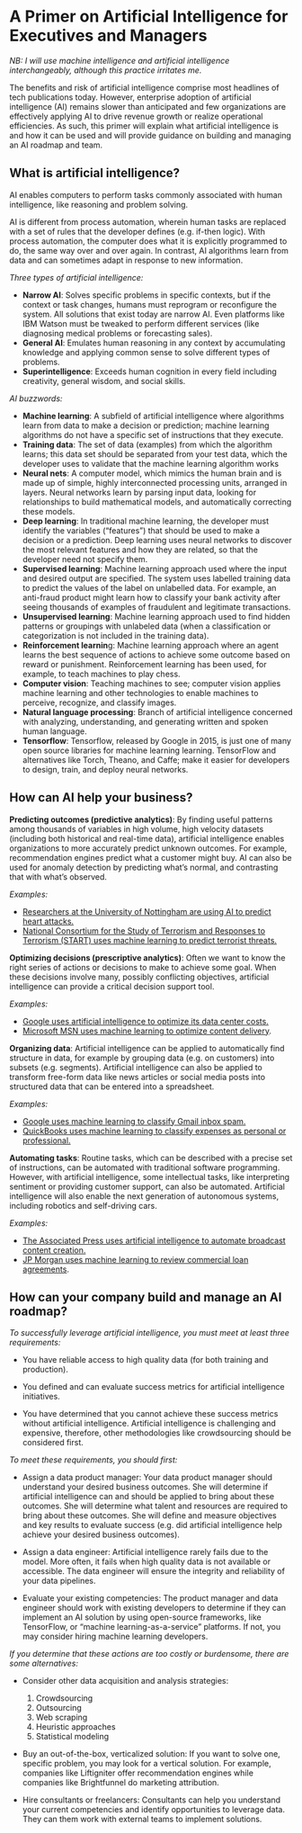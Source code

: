 # A Primer on Artificial Intelligence for Executives and Managers

_NB: I will use machine intelligence and artificial intelligence interchangeably, although this practice irritates me._

The benefits and risk of artificial intelligence comprise most headlines of tech publications today. However, enterprise adoption of artificial intelligence (AI) remains slower than anticipated and few organizations are effectively applying AI to drive revenue growth or realize operational efficiencies. As such, this primer will explain what artificial intelligence is and how it can be used and will provide guidance on building and managing an AI roadmap and team. 

##  What is artificial intelligence?

AI enables computers to perform tasks commonly associated with human intelligence, like reasoning and problem solving. 

AI is different from process automation, wherein human tasks are replaced with a set of rules that the developer defines (e.g. if-then logic). With process automation, the computer does what it is explicitly programmed to do, the same way over and over again. In contrast, AI algorithms learn from data and can sometimes adapt in response to new information. 

_Three types of artificial intelligence:_
- **Narrow AI**: Solves specific problems in specific contexts, but if the context or task changes, humans must reprogram or reconfigure the system. AlI solutions that exist today are narrow AI. Even platforms like IBM Watson must be tweaked to perform different services (like diagnosing medical problems or forecasting sales).
- **General AI**: Emulates human reasoning in any context by accumulating knowledge and applying common sense to solve different types of problems. 
- **Superintelligence**: Exceeds human cognition in every field including creativity, general wisdom, and social skills.

_AI buzzwords:_
- **Machine learning**: A subfield of artificial intelligence where algorithms learn from data to make a decision or prediction; machine learning algorithms do not have a specific set of instructions that they execute.
- **Training data**: The set of data (examples) from which the algorithm learns; this data set should be separated from your test data, which the developer uses to validate that the machine learning algorithm works 
- **Neural nets**: A computer model, which mimics the human brain and is made up of simple, highly interconnected processing units, arranged in layers. Neural networks learn by parsing input data, looking for relationships to build mathematical models, and automatically correcting these models. 
- **Deep learning**: In traditional machine learning, the developer must identify the variables (“features”) that should be used to make a decision or a prediction. Deep learning uses neural networks to discover the most relevant features and how they are related, so that the developer need not specify them. 
- **Supervised learning**: Machine learning approach used where the input and desired output are specified. The system uses labelled training data to predict the values of the label on unlabelled data. For example, an anti-fraud product might learn how to classify your bank activity after seeing thousands of examples of fraudulent and legitimate transactions.  
- **Unsupervised learning**: Machine learning approach used to find hidden patterns or groupings with unlabeled data (when a classification or categorization is not included in the training data). 
- **Reinforcement learnin**g: Machine learning approach where an agent learns the best sequence of actions to achieve some outcome based on reward or punishment. Reinforcement learning has been used, for example, to teach machines to play chess. 
- **Computer vision**: Teaching machines to see; computer vision applies machine learning and other technologies to enable machines to perceive, recognize, and classify images.
- **Natural language processing**: Branch of artificial intelligence concerned with analyzing, understanding, and generating written and spoken human language.
- **Tensorflow**: Tensorflow, released by Google in 2015, is just one of many open source libraries for machine learning learning. TensorFlow and alternatives like Torch, Theano, and Caffe; make it easier for developers to design, train, and deploy neural networks.

##  How can AI help your business?

**Predicting outcomes (predictive analytics)**: By finding useful patterns among thousands of variables in high volume, high velocity datasets (including both historical and real-time data), artificial intelligence enables organizations to more accurately predict unknown outcomes. For example, recommendation engines predict what a customer might buy. AI can also be used for anomaly detection by predicting what’s normal, and contrasting that with what’s observed. 

_Examples:_
- [Researchers at the University of Nottingham are using AI to predict heart attacks.](http://www.digitaltrends.com/health-fitness/ai-algorithm-heart-attack/) 
- [National Consortium for the Study of Terrorism and Responses to Terrorism (START) uses machine learning to predict terrorist threats.](http://www.start.umd.edu/news/advancing-machine-learning-algorithms-could-predict-terrorist-threats)


**Optimizing decisions (prescriptive analytics)**: Often we want to know the right series of actions or decisions to make to achieve some goal. When these decisions involve many, possibly conflicting objectives, artificial intelligence can provide a critical decision support tool. 

_Examples:_
- [Google uses artificial intelligence to optimize its data center costs.](https://deepmind.com/blog/deepmind-ai-reduces-google-data-centre-cooling-bill-40/)  
- [Microsoft MSN uses machine learning to optimize content delivery](http://www.marketingdive.com/news/microsoft-research-taps-machine-learning-to-automate-website-optimization/430333/).


**Organizing data**: Artificial intelligence can be applied to automatically find structure in data, for example by grouping data (e.g. on customers) into subsets (e.g. segments). Artificial intelligence can also be applied to transform free-form data like news articles or social media posts into structured data that can be entered into a spreadsheet. 

_Examples:_
- [Google uses machine learning to classify Gmail inbox spam.](http://www.zdnet.com/article/googles-machine-learning-helping-it-catch-spam-to-gmail/) 
- [QuickBooks uses machine learning to classify expenses as personal or professional.](http://www.pymnts.com/news/b2b-payments/2017/quickbooks-intuit-machine-learning-expense-management-self-employed/)


**Automating tasks**: Routine tasks, which can be described with a precise set of instructions, can be automated with traditional software programming. However, with artificial intelligence, some intellectual tasks, like interpreting sentiment or providing customer support, can also be automated. Artificial intelligence will also enable the next generation of autonomous systems, including robotics and self-driving cars. 

_Examples:_
- [The Associated Press uses artificial intelligence to automate broadcast content creation.](http://www.niemanlab.org/2016/10/the-ap-wants-to-use-machine-learning-to-automate-turning-print-stories-into-broadcast-ones/)
- [JP Morgan uses machine learning to review commercial loan agreements](https://www.bloomberg.com/news/articles/2017-02-28/jpmorgan-marshals-an-army-of-developers-to-automate-high-finance).
 

##  How can your company build and manage an AI roadmap?

_To successfully leverage artificial intelligence, you must meet at least three requirements:_
- You have reliable access to high quality data (for both training and production).

- You defined and can evaluate success metrics for artificial intelligence initiatives.

- You have determined that you cannot achieve these success metrics without artificial intelligence. Artificial intelligence is challenging and expensive, therefore, other methodologies like crowdsourcing should be considered first.
 

_To meet these requirements, you should first:_
- Assign a data product manager: Your data product manager should understand your desired business outcomes. She will determine if artificial intelligence can and should be applied to bring about these outcomes. She will determine what talent and resources are required to bring about these outcomes. She will define and measure objectives and key results to evaluate success (e.g. did artificial intelligence help achieve your desired business outcomes). 

- Assign a data engineer: Artificial intelligence rarely fails due to the model. More often, it fails when high quality data is not available or accessible. The data engineer will ensure the integrity and reliability of your data pipelines. 

- Evaluate your existing competencies: The product manager and data engineer should work with existing developers to determine if they can implement an AI solution by using open-source frameworks, like TensorFlow, or “machine learning-as-a-service” platforms. If not, you may consider hiring machine learning developers.


_If you determine that these actions are too costly or burdensome, there are some alternatives:_
- Consider other data acquisition and analysis strategies:
	1. Crowdsourcing
    2. Outsourcing
    3. Web scraping
    4. Heuristic approaches
    5. Statistical modeling
- Buy an out-of-the-box, verticalized solution: If you want to solve one, specific problem, you may look for a vertical solution. For example, companies like Liftigniter offer recommendation engines while companies like Brightfunnel do marketing attribution. 

- Hire consultants or freelancers: Consultants can help you understand your current competencies and identify opportunities to leverage data. They can them work with external teams to implement solutions.


